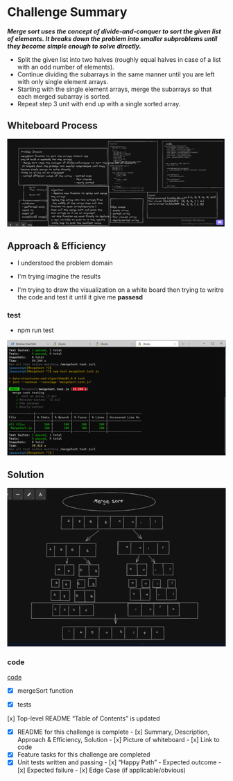 # Challenge Summary

***Merge sort uses the concept of divide-and-conquer to sort the given list of elements. It breaks down the problem into smaller subproblems until they become simple enough to solve directly.***

* Split the given list into two halves (roughly equal halves in case of a list with an odd number of elements).
* Continue dividing the subarrays in the same manner until you are left with only single element arrays.
* Starting with the single element arrays, merge the subarrays so that each merged subarray is sorted.
* Repeat step 3 unit with end up with a single sorted array.

## Whiteboard Process

![whiteBoard](/javascript/MergeSort/img/whiteBoardSort.PNG)

## Approach & Efficiency

* I understood the problem domain

* I'm trying imagine the results 

* I'm trying to draw the visualization  on a white board then trying to writre the code and test it until it give me **passesd**



### test 

* npm run test


![test result](/javascript/MergeSort/img/tests.PNG)
## Solution

![visual](/javascript/MergeSort/img/visual.PNG)

### code

[code](/javascript/MergeSort/MergeSort.js)



- [x] mergeSort function


- [x] tests

 [x] Top-level README “Table of Contents” is updated
 - [x] README for this challenge is complete
       - [x] Summary, Description, Approach & Efficiency, Solution
       - [x] Picture of whiteboard
       - [x] Link to code
 - [x] Feature tasks for this challenge are completed
 - [x] Unit tests written and passing
       - [x] “Happy Path” - Expected outcome
       - [x] Expected failure
       - [x] Edge Case (if applicable/obvious)